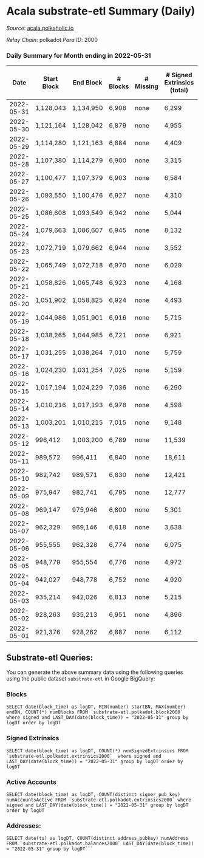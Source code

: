 # Acala substrate-etl Summary (Daily)

_Source_: [acala.polkaholic.io](https://acala.polkaholic.io)

*Relay Chain*: polkadot
*Para ID*: 2000



### Daily Summary for Month ending in 2022-05-31


| Date | Start Block | End Block | # Blocks | # Missing | # Signed Extrinsics (total) | # Active Accounts | # Addresses with Balances | # Events | # Transfers | # XCM Transfers In | # XCM Transfers Out |
| ---- | ----------- | --------- | -------- | --------- | --------------------------- | ----------------- | ------------------------- | -------- | ----------- | ------------------ | ------------------- |
| 2022-05-31 | 1,128,043 | 1,134,950 | 6,908 | none | 6,299 | 996 | 158,241 | 102,680 | 14,407 ($21,547,267) | 231 ($11,729,506) | 112 ($11,357,427) |
| 2022-05-30 | 1,121,164 | 1,128,042 | 6,879 | none | 4,955 | 1,037 | 158,147 | 95,053 | 13,197 ($5,986,597) | 207 ($212,847) | 117 ($222,186) |
| 2022-05-29 | 1,114,280 | 1,121,163 | 6,884 | none | 4,409 | 807 | 158,042 | 90,132 | 12,671 ($2,146,149) | 181 ($143,526) | 58 ($123,728) |
| 2022-05-28 | 1,107,380 | 1,114,279 | 6,900 | none | 3,315 | 897 | 157,963 | 84,112 | 11,676 ($1,913,844) | 209 ($228,502) | 63 ($303,134) |
| 2022-05-27 | 1,100,477 | 1,107,379 | 6,903 | none | 6,584 | 931 | 157,849 | 108,193 | 15,916 ($5,815,300) | 245 ($629,003) | 115 ($669,061) |
| 2022-05-26 | 1,093,550 | 1,100,476 | 6,927 | none | 4,310 | 996 | 157,727 | 93,276 | 13,506 ($4,843,013) | 257 ($325,908) | 84 ($568,132) |
| 2022-05-25 | 1,086,608 | 1,093,549 | 6,942 | none | 5,044 | 1,964 | 157,636 | 102,510 | 14,181 ($4,998,329) | 242 ($685,900) | 111 ($508,448) |
| 2022-05-24 | 1,079,663 | 1,086,607 | 6,945 | none | 8,132 | 2,783 | 158,581 | 125,221 | 17,171 ($20,695,233) | 294 ($2,454,580) | 130 ($2,410,373) |
| 2022-05-23 | 1,072,719 | 1,079,662 | 6,944 | none | 3,552 | 905 | 160,245 | 87,171 | 12,226 ($3,265,838) | 246 ($230,764) | 69 ($587,705) |
| 2022-05-22 | 1,065,749 | 1,072,718 | 6,970 | none | 6,029 | 927 | 160,151 | 102,091 | 14,763 ($3,183,459) | 253 ($586,218) | 72 ($237,005) |
| 2022-05-21 | 1,058,826 | 1,065,748 | 6,923 | none | 4,168 | 942 | 160,048 | 92,377 | 13,145 ($5,101,029) | 301 ($365,034) | 53 ($581,212) |
| 2022-05-20 | 1,051,902 | 1,058,825 | 6,924 | none | 4,493 | 1,070 | 159,954 | 95,130 | 13,673 ($12,582,863) | 313 ($720,464) | 49 ($827,711) |
| 2022-05-19 | 1,044,986 | 1,051,901 | 6,916 | none | 5,715 | 1,347 | 159,860 | 106,735 | 15,583 ($7,916,301) | 407 ($538,233) | 86 ($1,147,038) |
| 2022-05-18 | 1,038,265 | 1,044,985 | 6,721 | none | 6,921 | 1,197 | 159,732 | 152,453 | 24,692 ($11,429,292) | 362 ($1,071,466) | 95 ($950,203) |
| 2022-05-17 | 1,031,255 | 1,038,264 | 7,010 | none | 5,759 | 1,151 | 159,512 | 103,143 | 13,997 ($13,382,151) | 352 ($1,004,798) | 111 ($933,432) |
| 2022-05-16 | 1,024,230 | 1,031,254 | 7,025 | none | 5,159 | 1,135 | 159,382 | 97,482 | 13,170 ($6,388,816) | 315 ($483,228) | 73 ($493,705) |
| 2022-05-15 | 1,017,194 | 1,024,229 | 7,036 | none | 6,290 | 1,055 | 159,256 | 105,645 | 14,597 ($5,796,919) | 303 ($358,126) | 68 ($450,494) |
| 2022-05-14 | 1,010,216 | 1,017,193 | 6,978 | none | 4,598 | 1,043 | 159,122 | 92,985 | 12,441 ($7,267,286) | 306 ($1,086,039) | 71 ($1,143,046) |
| 2022-05-13 | 1,003,201 | 1,010,215 | 7,015 | none | 9,148 | 1,538 | 158,987 | 129,092 | 18,417 ($12,579,939) | 454 ($877,186) | 128 ($2,135,550) |
| 2022-05-12 | 996,412 | 1,003,200 | 6,789 | none | 11,539 | 2,179 | 158,815 | 155,196 | 23,189 ($39,344,332) | 704 ($5,952,185) | 188 ($5,815,405) |
| 2022-05-11 | 989,572 | 996,411 | 6,840 | none | 18,611 | 3,120 | 158,572 | 225,284 | 34,943 ($83,225,472) | 1,286 ($31,407,500) | 229 ($30,119,222) |
| 2022-05-10 | 982,742 | 989,571 | 6,830 | none | 12,421 | 2,565 | 158,280 | 153,137 | 22,337 ($45,460,731) | 1,395 ($13,620,441) | 118 ($11,415,022) |
| 2022-05-09 | 975,947 | 982,741 | 6,795 | none | 12,777 | 1,959 |  | 146,143 | 22,359 ($15,789,531) | 562 ($625,475) | 145 ($560,922) |
| 2022-05-08 | 969,147 | 975,946 | 6,800 | none | 5,301 | 1,157 | 157,877 | 83,775 | 11,562 ($8,767,772) | 217 ($238,509) | 90 ($219,091) |
| 2022-05-07 | 962,329 | 969,146 | 6,818 | none | 3,638 | 871 | 157,788 | 70,289 | 9,158 ($30,420,693) | 141 ($325,348) | 85 ($189,283) |
| 2022-05-06 | 955,555 | 962,328 | 6,774 | none | 6,075 | 1,032 | 157,705 | 85,344 | 11,542 ($46,280,729) | 196 ($126,204) | 132 ($233,834) |
| 2022-05-05 | 948,779 | 955,554 | 6,776 | none | 4,972 | 1,137 |  | 78,546 | 10,419 ($6,113,389) | 138 ($95,491.66) | 110 ($356,205) |
| 2022-05-04 | 942,027 | 948,778 | 6,752 | none | 4,920 | 1,171 | 157,506 | 76,250 | 10,273 ($7,604,024) |   |   |
| 2022-05-03 | 935,214 | 942,026 | 6,813 | none | 5,215 | 901 | 157,402 | 79,188 | 10,533 ($4,997,198) |   |   |
| 2022-05-02 | 928,263 | 935,213 | 6,951 | none | 4,896 | 997 | 157,321 | 78,738 | 10,453 ($5,507,879) |   |   |
| 2022-05-01 | 921,376 | 928,262 | 6,887 | none | 6,112 | 1,263 | 157,234 | 87,434 | 11,746 ($6,826,313) |   |   |

## Substrate-etl Queries:
You can generate the above summary data using the following queries using the public dataset `substrate-etl` in Google BigQuery:


### Blocks
```
SELECT date(block_time) as logDT, MIN(number) startBN, MAX(number) endBN, COUNT(*) numBlocks FROM `substrate-etl.polkadot.block2000`  where signed and LAST_DAY(date(block_time)) = "2022-05-31" group by logDT order by logDT
```


### Signed Extrinsics
```
SELECT date(block_time) as logDT, COUNT(*) numSignedExtrinsics FROM `substrate-etl.polkadot.extrinsics2000`  where signed and LAST_DAY(date(block_time)) = "2022-05-31" group by logDT order by logDT
```


### Active Accounts
```
SELECT date(block_time) as logDT, COUNT(distinct signer_pub_key) numAccountsActive FROM `substrate-etl.polkadot.extrinsics2000` where signed and LAST_DAY(date(block_time)) = "2022-05-31" group by logDT order by logDT
```


### Addresses:
```
SELECT date(ts) as logDT, COUNT(distinct address_pubkey) numAddress FROM `substrate-etl.polkadot.balances2000` LAST_DAY(date(block_time)) = "2022-05-31" group by logDT```

